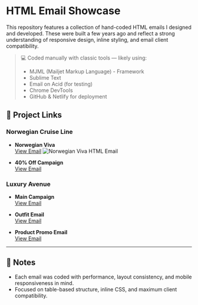 # HTML Email Showcase

This repository features a collection of hand-coded HTML emails I designed and developed. These were built a few years ago and reflect a strong understanding of responsive design, inline styling, and email client compatibility.

> 💻 Coded manually with classic tools — likely using:
> - MJML (Mailjet Markup Language) - Framework
> - Sublime Text  
> - Email on Acid (for testing)  
> - Chrome DevTools  
> - GitHub & Netlify for deployment

## 📧 Project Links

### Norwegian Cruise Line
- **Norwegian Viva**  
  [View Email](https://shimmering-pudding-c6e323.netlify.app/)
  ![Norwegian Viva HTML Email](https://raw.githubusercontent.com/cpuncekar/html-emails/main/Norwegian-Viva-HTML-Email.png)
  
- **40% Off Campaign**  
  [View Email](https://lucent-dasik-2c78c2.netlify.app/)

### Luxury Avenue
- **Main Campaign**  
  [View Email](https://storied-liger-2011ed.netlify.app/)

- **Outfit Email**  
  [View Email](https://lucent-profiterole-d29539.netlify.app/)

- **Product Promo Email**  
  [View Email](https://bucolic-bonbon-a19f5d.netlify.app/)

---

## 🔧 Notes

- Each email was coded with performance, layout consistency, and mobile responsiveness in mind.
- Focused on table-based structure, inline CSS, and maximum client compatibility.
